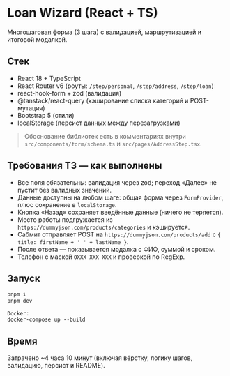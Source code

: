 # Loan Wizard (React + TS)

Многошаговая форма (3 шага) с валидацией, маршрутизацией и итоговой модалкой.

## Стек

- React 18 + TypeScript
- React Router v6 (роуты: `/step/personal`, `/step/address`, `/step/loan`)
- react-hook-form + zod (валидация)
- @tanstack/react-query (кэширование списка категорий и POST-мутация)
- Bootstrap 5 (стили)
- localStorage (персист данных между перезагрузками)

> Обоснование библиотек есть в комментариях внутри `src/components/form/schema.ts` и `src/pages/AddressStep.tsx`.

## Требования ТЗ — как выполнены

- Все поля обязательны: валидация через zod; переход «Далее» не пустит без валидных значений.
- Данные доступны на любом шаге: общая форма через `FormProvider`, плюс сохранение в `localStorage`.
- Кнопка «Назад» сохраняет введённые данные (ничего не теряется).
- Место работы подгружается из `https://dummyjson.com/products/categories` и кэшируется.
- Сабмит отправляет POST на `https://dummyjson.com/products/add` с `{ title: firstName + ' ' + lastName }`.
- После ответа — показывается модалка с ФИО, суммой и сроком.
- Телефон с маской `0XXX XXX XXX` и проверкой по RegExp.

## Запуск

```bash
pnpm i
pnpm dev
```

```
Docker:
docker-compose up --build
```

## Время

Затрачено ~4 часа 10 минут (включая вёрстку, логику шагов, валидацию, персист и README).
